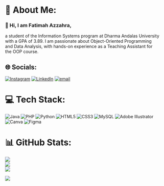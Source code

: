 
# 💫 About Me:
### 👋 Hi, I am Fatimah Azzahra,
a student of the Information Systems program at Dharma Andalas University with a GPA of 3.89. I am passionate about Object-Oriented Programming and Data Analysis, with hands-on experience as a Teaching Assistant for the OOP course.


## 🌐 Socials:
[![Instagram](https://img.shields.io/badge/Instagram-%23E4405F.svg?logo=Instagram&logoColor=white)](https://instagram.com/igeoaraa) [![LinkedIn](https://img.shields.io/badge/LinkedIn-%230077B5.svg?logo=linkedin&logoColor=white)](https://linkedin.com/in/raazhr/) [![email](https://img.shields.io/badge/Email-D14836?logo=gmail&logoColor=white)](mailto:razzhrr@gmail.com) 

# 💻 Tech Stack:
![Java](https://img.shields.io/badge/java-%23ED8B00.svg?style=for-the-badge&logo=openjdk&logoColor=white) ![PHP](https://img.shields.io/badge/php-%23777BB4.svg?style=for-the-badge&logo=php&logoColor=white) ![Python](https://img.shields.io/badge/python-3670A0?style=for-the-badge&logo=python&logoColor=ffdd54) ![HTML5](https://img.shields.io/badge/html5-%23E34F26.svg?style=for-the-badge&logo=html5&logoColor=white) ![CSS3](https://img.shields.io/badge/css3-%231572B6.svg?style=for-the-badge&logo=css3&logoColor=white) ![MySQL](https://img.shields.io/badge/mysql-4479A1.svg?style=for-the-badge&logo=mysql&logoColor=white) ![Adobe Illustrator](https://img.shields.io/badge/adobe%20illustrator-%23FF9A00.svg?style=for-the-badge&logo=adobe%20illustrator&logoColor=white) ![Canva](https://img.shields.io/badge/Canva-%2300C4CC.svg?style=for-the-badge&logo=Canva&logoColor=white) ![Figma](https://img.shields.io/badge/figma-%23F24E1E.svg?style=for-the-badge&logo=figma&logoColor=white)
# 📊 GitHub Stats:
![](https://github-readme-stats.vercel.app/api?username=araa-w&theme=gotham&hide_border=false&include_all_commits=false&count_private=false)<br/>
![](https://nirzak-streak-stats.vercel.app/?user=araa-w&theme=gotham&hide_border=false)<br/>
![](https://github-readme-stats.vercel.app/api/top-langs/?username=araa-w&theme=gotham&hide_border=false&include_all_commits=false&count_private=false&layout=compact)

[![](https://visitcount.itsvg.in/api?id=araa-w&icon=0&color=0)](https://visitcount.itsvg.in)

<!-- Proudly created with GPRM ( https://gprm.itsvg.in ) -->
